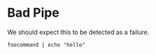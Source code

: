 <!--
setup:
  local: {}
-->

# Bad Pipe

We should expect this to be detected as a failure.

```bash|type=command
foocommand | echo "hello"
```
